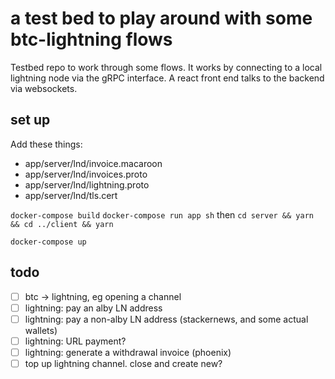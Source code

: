 # a test bed to play around with some btc-lightning flows

Testbed repo to work through some flows.
It works by connecting to a local lightning node via the gRPC interface. A react front end talks to the backend via websockets.

## set up

Add these things:

- app/server/lnd/invoice.macaroon
- app/server/lnd/invoices.proto
- app/server/lnd/lightning.proto
- app/server/lnd/tls.cert

`docker-compose build`
`docker-compose run app sh` then `cd server && yarn && cd ../client && yarn`

`docker-compose up`

## todo

- [ ] btc -> lightning, eg opening a channel
- [ ] lightning: pay an alby LN address
- [ ] lightning: pay a non-alby LN address (stackernews, and some actual wallets)
- [ ] lightning: URL payment?
- [ ] lightning: generate a withdrawal invoice (phoenix)
- [ ] top up lightning channel. close and create new?

